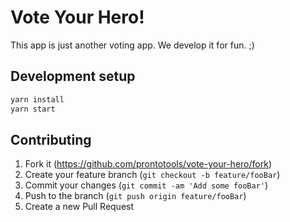 # Vote Your Hero!

This app is just another voting app. We develop it for fun. ;)

## Development setup

```sh
yarn install
yarn start
```

## Contributing

1. Fork it (<https://github.com/prontotools/vote-your-hero/fork>)
2. Create your feature branch (`git checkout -b feature/fooBar`)
3. Commit your changes (`git commit -am 'Add some fooBar'`)
4. Push to the branch (`git push origin feature/fooBar`)
5. Create a new Pull Request
